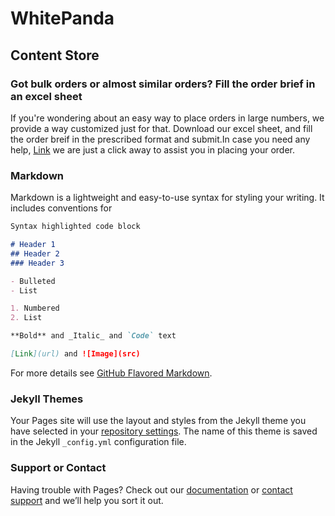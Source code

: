# WhitePanda
##    Content Store

###    Got bulk orders or almost similar orders? Fill the order brief in an excel sheet

If you're  wondering about an easy way to place orders in large numbers, we provide a way customized just for that.
Download our excel sheet, and fill the order breif in the prescribed format and submit.In case you need any help, [Link](url) we are just a click away to assist you in placing your order.
### Markdown

Markdown is a lightweight and easy-to-use syntax for styling your writing. It includes conventions for

```markdown
Syntax highlighted code block

# Header 1
## Header 2
### Header 3

- Bulleted
- List

1. Numbered
2. List

**Bold** and _Italic_ and `Code` text

[Link](url) and ![Image](src)
```

For more details see [GitHub Flavored Markdown](https://guides.github.com/features/mastering-markdown/).

### Jekyll Themes

Your Pages site will use the layout and styles from the Jekyll theme you have selected in your [repository settings](https://github.com/mantejkaur/whitepanda/settings). The name of this theme is saved in the Jekyll `_config.yml` configuration file.

### Support or Contact

Having trouble with Pages? Check out our [documentation](https://help.github.com/categories/github-pages-basics/) or [contact support](https://github.com/contact) and we’ll help you sort it out.
